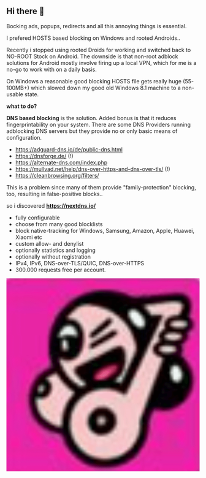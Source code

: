 ## Hi there 👋



Bocking ads, popups, redirects and all this annoying things is essential.

I prefered HOSTS based blocking on Windows and rooted Androids..

Recently i stopped using rooted Droids for working and switched back to NO-ROOT Stock on Android. The downside is that non-root adblock solutions for Android mostly involve firing up a local VPN, which for me is a no-go to work with on a daily basis.

 On Windows a reasonable good blocking HOSTS file gets really huge (55-100MB+) which slowed down my good old Windows 8.1 machine to a non-usable state.
 
 **what to do?**
 
 **DNS  based blocking** is the solution. Added bonus is that it reduces fingerprintability on your system. There are some DNS Providers running adblocking DNS servers but they provide no or only basic means of configuration. 
 
 - https://adguard-dns.io/de/public-dns.html
 - https://dnsforge.de/ (!)
 - https://alternate-dns.com/index.php
 - https://mullvad.net/help/dns-over-https-and-dns-over-tls/ (!)
 - https://cleanbrowsing.org/filters/

 
 This is a problem since many of them provide "family-protection" blocking, too, resulting in false-positive blocks..
 
 so i discovered **https://nextdns.io/**
 
 
 - fully configurable
 - choose from many good blocklists
 - block native-tracking for Windows, Samsung, Amazon, Apple, Huawei, Xiaomi etc
 - custom allow- and denylist
 - optionally statistics and logging
 - optionally without registration
 - IPv4, IPv6, DNS-over-TLS/QUIC, DNS-over-HTTPS
 - 300.000 requests free per account.




![vanni-logo](./vaginessa-logo.png)





